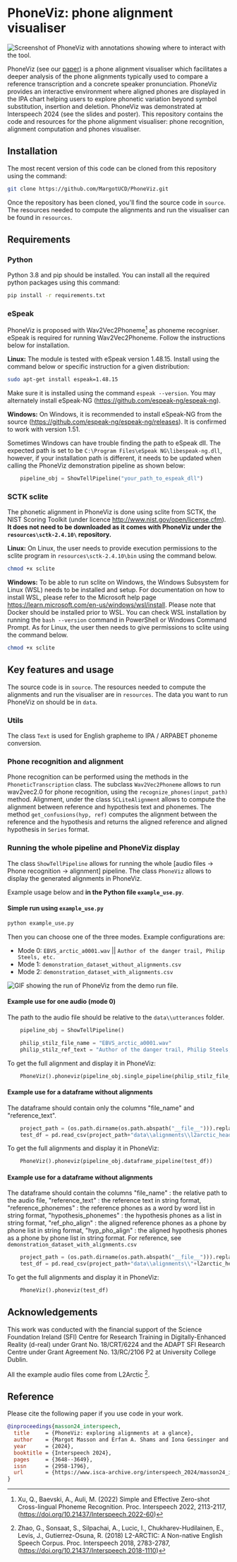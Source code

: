 # PhoneViz: phone alignment visualiser

![Screenshot of PhoneViz with annotations showing where to interact with the tool.](phoneviz_screenshot.png)

PhoneViz (see our [paper](https://www.isca-archive.org/interspeech_2024/masson24_interspeech.pdf)) is a phone alignment visualiser which facilitates a deeper analysis of the phone alignments typically used to compare a reference transcription and a concrete speaker pronunciation. PhoneViz provides an interactive environment where aligned phones are displayed in the IPA chart helping users to explore phonetic variation beyond symbol substitution, insertion and deletion. PhoneViz was demonstrated at Interspeech 2024 (see the slides and poster). This repository contains the code and resources for the phone alignment visualiser: phone recognition, alignment computation and phones visualiser.

## Installation

The most recent version of this code can be cloned from this repository using the command:

```bash
git clone https://github.com/MargotUCD/PhoneViz.git
```

Once the repository has been cloned, you'll find the source code in `source`. The resources needed to compute the alignments and run the visualiser can be found in `resources`. 

## Requirements

### Python

Python 3.8 and pip should be installed. You can install all the required python packages using this command:

```bash
pip install -r requirements.txt
```

### eSpeak

PhoneViz is proposed with Wav2Vec2Phoneme[^2] as phoneme recogniser. eSpeak is required for running Wav2Vec2Phoneme. Follow the instructions below for installation.

**Linux:**
The module is tested with eSpeak version 1.48.15. Install using the command below or specific instruction for a given distribution:

```bash
sudo apt-get install espeak=1.48.15
```

Make sure it is installed using the command ```espeak --version```. You may alternately install eSpeak-NG (https://github.com/espeak-ng/espeak-ng).

**Windows:**
On Windows, it is recommended to install eSpeak-NG from the source (https://github.com/espeak-ng/espeak-ng/releases). It is confirmed to work with version 1.51.

Sometimes Windows can have trouble finding the path to eSpeak dll. The expected path is set to be `C:\Program Files\eSpeak NG\libespeak-ng.dll`, however, if your installation path is different, it needs to be updated when calling the PhoneViz demonstration pipeline as shown below:

```python
    pipeline_obj = ShowTellPipeline("your_path_to_espeak_dll")
```

### SCTK sclite

The phonetic alignment in PhoneViz is done using sclite from SCTK, the NIST Scoring Toolkit (under licence http://www.nist.gov/open/license.cfm). **It does not need to be downloaded as it comes with PhoneViz under the `resources\sctk-2.4.10\` repository.**

**Linux:**
On Linux, the user needs to provide execution permissions to the sclite program in `resources\sctk-2.4.10\bin` using the command below.

```bash
chmod +x sclite
```

**Windows:**
To be able to run sclite on Windows, the Windows Subsystem for Linux (WSL) needs to be installed and setup. For documentation on how to install WSL, please refer to the Microsoft help page https://learn.microsoft.com/en-us/windows/wsl/install. Please note that Docker should be installed prior to WSL. You can check WSL installation by running the ```bash --version``` command in PowerShell or Windows Command Prompt. As for Linux, the user then needs to give permissions to sclite using the command below.

```bash
chmod +x sclite
```

## Key features and usage

The source code is in `source`. The resources needed to compute the alignments and run the visualiser are in `resources`. The data you want to run PhoneViz on should be in `data`.

### Utils

The class ```Text``` is used for English grapheme to IPA / ARPABET phoneme conversion.

### Phone recognition and alignment

Phone recognition can be performed using the methods in the ```PhoneticTranscription``` class. The subclass ```Wav2Vec2Phoneme``` allows to run wav2vec2.0 for phone recognition, using the ```recognize_phones(input_path)``` method. Alignment, under the class ```SCLiteAlignment``` allows to compute the alignment between reference and hypothesis text and phonemes. The method ```get_confusions(hyp, ref)``` computes the alignment between the reference and the hypothesis and returns the aligned reference and aligned hypothesis in ```Series``` format.

### Running the whole pipeline and PhoneViz display

The class ```ShowTellPipeline``` allows for running the whole [audio files -> Phone recognition -> alignment] pipeline. The class ```PhoneViz``` allows to display the generated alignments in PhoneViz.

Example usage below and **in the Python file ```example_use.py```**.

#### Simple run using ```example_use.py```

```bash
python example_use.py
```
Then you can choose one of the three modes. Example configurations are:
* Mode 0: ```EBVS_arctic_a0001.wav``` || ```Author of the danger trail, Philip Steels, etc.```
* Mode 1: ```demonstration_dataset_without_alignments.csv```
* Mode 2: ```demonstration_dataset_with_alignments.csv```

![GIF showing the run of PhoneViz from the demo run file.](example_run.gif)

#### Example use for one audio (mode 0)

The path to the audio file should be relative to the ```data\\utterances``` folder.
```python
    pipeline_obj = ShowTellPipeline()

    philip_stilz_file_name = "EBVS_arctic_a0001.wav"
    philip_stilz_ref_text = "Author of the danger trail, Philip Steels, etc."
```
To get the full alignment and display it in PhoneViz:
```python
    PhoneViz().phoneviz(pipeline_obj.single_pipeline(philip_stilz_file_name,philip_stilz_ref_text))
```

#### Example use for a dataframe without alignments

The dataframe should contain only the columns "file_name" and "reference_text".

```python
    project_path = (os.path.dirname(os.path.abspath("__file__"))).replace("source", "")
    test_df = pd.read_csv(project_path+"data\\alignments\\l2arctic_head_without.csv")
```

To get the full alignments and display it in PhoneViz:

```python
    PhoneViz().phoneviz(pipeline_obj.dataframe_pipeline(test_df))
```
#### Example use for a dataframe without alignments

The dataframe should contain the columns 
                    "file_name" : the relative path to the audio file,
                    "reference_text" : the reference text in string format,
                    "reference_phonemes" : the reference phones as a word by word list in string format, 
                    "hypothesis_phonemes" : the hypothesis phones as a list in string format, 
                    "ref_pho_align" : the aligned reference phones as a phone by phone list in string format, 
                    "hyp_pho_align" : the aligned hypothesis phones as a phone by phone list in string format.
For reference, see ```demonstration_dataset_with_alignments.csv```

```python
    project_path = (os.path.dirname(os.path.abspath("__file__"))).replace("source", "")
    test_df = pd.read_csv(project_path+"data\\alignments\\"+l2arctic_head_with.csv")
```

To get the full alignments and display it in PhoneViz:

```python
    PhoneViz().phoneviz(test_df)
```

## Acknowledgements
This work was conducted with the financial support of the Science Foundation Ireland (SFI) Centre for Research Training in Digitally-Enhanced Reality (d-real) under Grant No. 18/CRT/6224 and the ADAPT SFI Research Centre under Grant Agreement No. 13/RC/2106 P2 at University College Dublin.

All the example audio files come from L2Arctic [^1].

[^1]:Zhao, G., Sonsaat, S., Silpachai, A., Lucic, I., Chukharev-Hudilainen, E., Levis, J., Gutierrez-Osuna, R. (2018) L2-ARCTIC: A Non-native English Speech Corpus. Proc. Interspeech 2018, 2783-2787, (https://doi.org/10.21437/Interspeech.2018-1110)
[^2]:Xu, Q., Baevski, A., Auli, M. (2022) Simple and Effective Zero-shot Cross-lingual Phoneme Recognition. Proc. Interspeech 2022, 2113-2117, (https://doi.org/10.21437/Interspeech.2022-60)

## Reference
Please cite the following paper if you use code in your work.
```BibTex
@inproceedings{masson24_interspeech,
  title     = {PhoneViz: exploring alignments at a glance},
  author    = {Margot Masson and Erfan A. Shams and Iona Gessinger and Julie Carson-Berndsen},
  year      = {2024},
  booktitle = {Interspeech 2024},
  pages     = {3648--3649},
  issn      = {2958-1796},
  url       = {https://www.isca-archive.org/interspeech_2024/masson24_interspeech.pdf}
}
```
